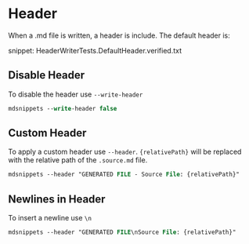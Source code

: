 # Header

When a .md file is written, a header is include. The default header is:

snippet: HeaderWriterTests.DefaultHeader.verified.txt


## Disable Header

To disable the header use `--write-header`

```ps
mdsnippets --write-header false
```


## Custom Header

To apply a custom header use `--header`. `{relativePath}` will be replaced with the relative path of the `.source.md` file.

```ps
mdsnippets --header "GENERATED FILE - Source File: {relativePath}"
```


## Newlines in Header

To insert a newline use `\n`

```ps
mdsnippets --header "GENERATED FILE\nSource File: {relativePath}"
```